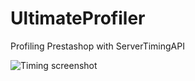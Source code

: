 # UltimateProfiler
Profiling Prestashop with ServerTimingAPI

<img style="margin:auto;" src="https://i.ibb.co/DkBsmxD/screenshot-nimbus-capture-2021-11-11-19-42-36.png" alt="Timing screenshot" border="0">
